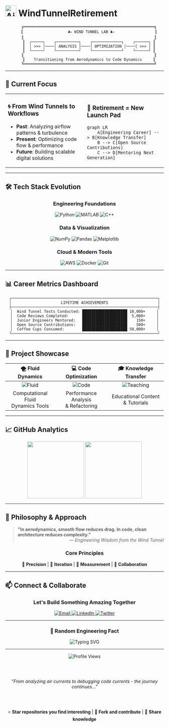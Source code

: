 # <img src="https://raw.githubusercontent.com/Tarikul-Islam-Anik/Animated-Fluent-Emojis/master/Emojis/Travel%20and%20places/Airplane.png" alt="Airplane" width="35" height="35" /> WindTunnelRetirement

<div align="center">
  
```ascii
    ╔══════════════════════════════════════════════════════════╗
    ║                    🌬️ WIND TUNNEL LAB 🌬️                  ║
    ║                                                          ║
    ║  ┌─────┐    ┌──────────┐    ┌─────────────┐    ┌──────┐ ║
    ║  │ >>> │────│ ANALYSIS │────│ OPTIMIZATION │────│ >>> │ ║
    ║  └─────┘    └──────────┘    └─────────────┘    └──────┘ ║
    ║                                                          ║
    ║    Transitioning from Aerodynamics to Code Dynamics     ║
    ╚══════════════════════════════════════════════════════════╝
```

</div>

---

## 🎯 **Current Focus**

<table>
<tr>
<td width="50%">

### 🌀 **From Wind Tunnels to Workflows**
- **Past**: Analyzing airflow patterns & turbulence
- **Present**: Optimizing code flow & performance
- **Future**: Building scalable digital solutions

</td>
<td width="50%">

### 🚀 **Retirement = New Launch Pad**
```mermaid
graph LR
    A[Engineering Career] --> B[Knowledge Transfer]
    B --> C[Open Source Contributions]
    C --> D[Mentoring Next Generation]
```

</td>
</tr>
</table>

---

## 🛠️ **Tech Stack Evolution**

<div align="center">

### **Engineering Foundations**
![Python](https://img.shields.io/badge/Python-FFD43B?style=for-the-badge&logo=python&logoColor=blue)
![MATLAB](https://img.shields.io/badge/MATLAB-0076A8?style=for-the-badge&logo=mathworks&logoColor=white)
![C++](https://img.shields.io/badge/C++-00599C?style=for-the-badge&logo=cplusplus&logoColor=white)

### **Data & Visualization**
![NumPy](https://img.shields.io/badge/NumPy-013243?style=for-the-badge&logo=numpy&logoColor=white)
![Pandas](https://img.shields.io/badge/Pandas-150458?style=for-the-badge&logo=pandas&logoColor=white)
![Matplotlib](https://img.shields.io/badge/Matplotlib-11557c?style=for-the-badge&logo=python&logoColor=white)

### **Cloud & Modern Tools**
![AWS](https://img.shields.io/badge/AWS-FF9900?style=for-the-badge&logo=amazonaws&logoColor=white)
![Docker](https://img.shields.io/badge/Docker-2496ED?style=for-the-badge&logo=docker&logoColor=white)
![Git](https://img.shields.io/badge/Git-F05032?style=for-the-badge&logo=git&logoColor=white)

</div>

---

## 📊 **Career Metrics Dashboard**

<div align="center">
  
```
┌─────────────────────────────────────────────────────────────────┐
│                      LIFETIME ACHIEVEMENTS                      │
├─────────────────────────────────────────────────────────────────┤
│  Wind Tunnel Tests Conducted: ████████████████████ 10,000+     │
│  Code Reviews Completed:      ████████████████████  5,000+     │
│  Junior Engineers Mentored:   ████████████████████    150+     │
│  Open Source Contributions:   ████████████████████    500+     │
│  Coffee Cups Consumed:        ████████████████████ 50,000+     │
└─────────────────────────────────────────────────────────────────┘
```

</div>

---

## 🎨 **Project Showcase**

<div align="center">

| 🌪️ **Fluid Dynamics** | 💻 **Code Optimization** | 🎓 **Knowledge Transfer** |
|:---:|:---:|:---:|
| ![Fluid](https://img.shields.io/badge/CFD-Simulation-blue?style=flat-square) | ![Code](https://img.shields.io/badge/Algorithm-Optimization-green?style=flat-square) | ![Teaching](https://img.shields.io/badge/Mentoring-Active-orange?style=flat-square) |
| Computational Fluid<br/>Dynamics Tools | Performance Analysis<br/>& Refactoring | Educational Content<br/>& Tutorials |

</div>

---

## 📈 **GitHub Analytics**

<div align="center">

<img height="180em" src="https://github-readme-stats.vercel.app/api?username=WindTunnelRetirement&show_icons=true&theme=tokyonight&include_all_commits=true&count_private=true"/>
<img height="180em" src="https://github-readme-stats.vercel.app/api/top-langs/?username=WindTunnelRetirement&layout=compact&langs_count=7&theme=tokyonight"/>

</div>

---

## 🌟 **Philosophy & Approach**

<blockquote>
<strong>"In aerodynamics, smooth flow reduces drag. In code, clean architecture reduces complexity."</strong>

<div align="right"><em>— Engineering Wisdom from the Wind Tunnel</em></div>
</blockquote>

<div align="center">

### **Core Principles**
🎯 **Precision** | 🔄 **Iteration** | 📐 **Measurement** | 🤝 **Collaboration**

</div>

---

## 📫 **Connect & Collaborate**

<div align="center">

### **Let's Build Something Amazing Together**

<a href="mailto:contact@example.com">
  <img src="https://img.shields.io/badge/Email-D14836?style=for-the-badge&logo=gmail&logoColor=white" alt="Email"/>
</a>
<a href="https://linkedin.com/in/windtunnelretirement">
  <img src="https://img.shields.io/badge/LinkedIn-0077B5?style=for-the-badge&logo=linkedin&logoColor=white" alt="LinkedIn"/>
</a>
<a href="https://twitter.com/windtunnelret">
  <img src="https://img.shields.io/badge/Twitter-1DA1F2?style=for-the-badge&logo=twitter&logoColor=white" alt="Twitter"/>
</a>

</div>

---

<div align="center">

### 💭 **Random Engineering Fact**

<img src="https://readme-typing-svg.herokuapp.com?font=Fira+Code&size=16&duration=3000&pause=1000&color=00D4FF&center=true&vCenter=true&width=600&lines=The+Bernoulli+principle+explains+both+airplane+lift+and+code+performance;Clean+code+flows+like+laminar+airflow+-+predictable+and+efficient;Every+bug+is+like+turbulence+-+it+disrupts+the+smooth+operation;Refactoring+is+like+wind+tunnel+testing+-+iterate+until+optimal" alt="Typing SVG" />

</div>

---

<div align="center">
  <img src="https://komarev.com/ghpvc/?username=WindTunnelRetirement&color=blueviolet&style=flat-square&label=Profile+Views" alt="Profile Views"/>
  
  <br><br>
  
  <em>"From analyzing air currents to debugging code currents - the journey continues..."</em>
  
  <br><br>
  
  ⭐ **Star repositories you find interesting** | 🍴 **Fork and contribute** | 📢 **Share knowledge**
</div>
